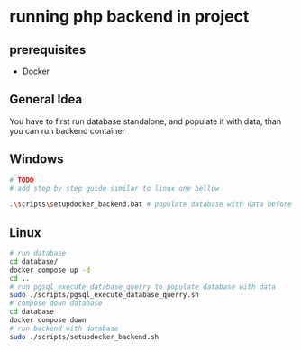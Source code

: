 # running php backend in project
## prerequisites
- Docker

## General Idea
You have to first run database standalone, and populate it with data, than you can run backend container

## Windows
```sh
# TODO 
# add step by step guide similar to linux one bellow

.\scripts\setupdocker_backend.bat # populate database with data before this command
```

## Linux
```sh
# run database
cd database/
docker compose up -d
cd ..
# run pgsql_execute_database_querry to populate database with data
sudo ./scripts/pgsql_execute_database_querry.sh
# compose down database
cd database
docker compose down
# run backend with database
sudo ./scripts/setupdocker_backend.sh
```
